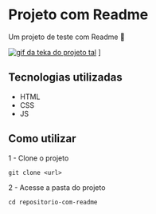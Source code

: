 # Projeto com Readme
Um projeto de teste com Readme 🚀

[<img src="./Tela.gif" alt="gif da teka do projeto tal">](https://t7garage.com.br) ]

## Tecnologias utilizadas
- HTML
- CSS
- JS

## Como utilizar

1 - Clone o projeto
```
git clone <url>
```

2 - Acesse a pasta do projeto
```
cd repositorio-com-readme
```


